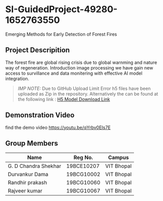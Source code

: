 # SI-GuidedProject-49280-1652763550
Emerging Methods for Early Detection of Forest Fires

## Project Descripition
The forest fire are global rising crisis due to global warnming and nature way of regeneration.
Introduction image processing we have gain new access to survillance and data monitering with effective AI model integration.

> _IMP NOTE:_ Due to GitHub Upload Limit Error h5 files have been uploaded as Zip in the repository. 
> Alternatively the can be found at the following link : [H5 Model Download Link](https://drive.google.com/drive/folders/1vq8TRFWE7WH7_-dsqKAmvjJAsaxx-kPQ?usp=sharing)

## Demonstration Video

find the demo video https://youtu.be/qYrbv0EIs7E



## Group Members

| Name            | Reg No.    | Campus     | 
|-----------------|------------|------------|
|G. D Chandra Shekhar | 19BCE10207 | VIT Bhopal
| Durvankur Dama  | 19BCG10002 | VIT Bhopal 
| Randhir prakash | 19BCG10060 | VIT Bhopal 
| Rajveer kumar   | 19BCG10067 | VIT Bhopal 


